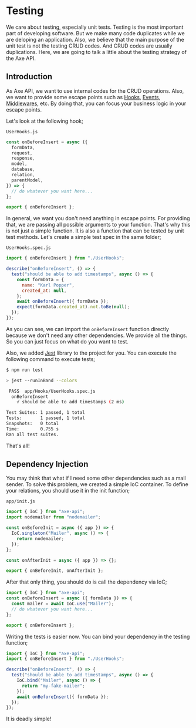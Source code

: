 # Testing

We care about testing, especially unit tests. Testing is the most important part of developing software. But we make many code duplicates while we are deloping an application. Also, we believe that the main purpose of the unit test is not the testing CRUD codes. And CRUD codes are usually duplications. Here, we are going to talk a little about the testing strategy of the Axe API.

## Introduction

As Axe API, we want to use internal codes for the CRUD operations. Also, we want to provide some escape points such as [Hooks](/hooks/), [Events](/hooks/#events), [Middlewares](/middlewares), etc. By doing that, you can focus your business logic in your escape points.

Let's look at the following hook;

`UserHooks.js`

```js
const onBeforeInsert = async ({
  formData,
  request,
  response,
  model,
  database,
  relation,
  parentModel,
}) => {
  // do whatever you want here...
};

export { onBeforeInsert };
```

In general, we want you don't need anything in escape points. For providing that, we are passing all possible arguments to your function. That's why this is not just a simple function. It is also a function that can be tested by unit test methods. Let's create a simple test spec in the same folder;

`UserHooks.spec.js`

```js
import { onBeforeInsert } from "./UserHooks";

describe("onBeforeInsert", () => {
  test("should be able to add timestamps", async () => {
    const formData = {
      name: "Karl Popper",
      created_at: null,
    };
    await onBeforeInsert({ formData });
    expect(formData.created_at).not.toBe(null);
  });
});
```

As you can see, we can import the `onBeforeInsert` function directly because we don't need any other dependencies. We provide all the things. So you can just focus on what do you want to test.

Also, we added [Jest](https://jestjs.io/) library to the project for you. You can execute the following command to execute tests;

```bash
$ npm run test

> jest --runInBand --colors

 PASS  app/Hooks/UserHooks.spec.js
  onBeforeInsert
    √ should be able to add timestamps (2 ms)

Test Suites: 1 passed, 1 total
Tests:       1 passed, 1 total
Snapshots:   0 total
Time:        0.755 s
Ran all test suites.
```

That's all!

## Dependency Injection

You may think that what if I need some other dependencies such as a mail sender. To solve this problem, we created a simple IoC container. To define your relations, you should use it in the init function;

`app/init.js`

```js
import { IoC } from "axe-api";
import nodemailer from "nodemailer";

const onBeforeInit = async ({ app }) => {
  IoC.singleton("Mailer", async () => {
    return nodemailer;
  });
};

const onAfterInit = async ({ app }) => {};

export { onBeforeInit, onAfterInit };
```

After that only thing, you should do is call the dependency via IoC;

```js
import { IoC } from "axe-api";
const onBeforeInsert = async ({ formData }) => {
  const mailer = await IoC.use("Mailer");
  // do whatever you want here...
};

export { onBeforeInsert };
```

Writing the tests is easier now. You can bind your dependency in the testing function;

```js
import { IoC } from "axe-api";
import { onBeforeInsert } from "./UserHooks";

describe("onBeforeInsert", () => {
  test("should be able to add timestamps", async () => {
    IoC.bind("Mailer", async () => {
      return "my-fake-mailer";
    });
    await onBeforeInsert({ formData });
  });
});
```

It is deadly simple!

